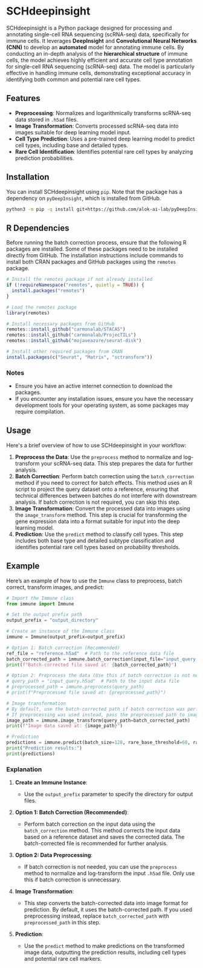 
# SCHdeepinsight

SCHdeepinsight is a Python package designed for processing and annotating single-cell RNA sequencing (scRNA-seq) data, specifically for immune cells. It leverages **DeepInsight** and **Convolutional Neural Networks (CNN)** to develop an **automated** model for annotating immune cells. By conducting an in-depth analysis of the **hierarchical structure** of immune cells, the model achieves highly efficient and accurate cell type annotation for single-cell RNA sequencing (scRNA-seq) data. The model is particularly effective in handling immune cells, demonstrating exceptional accuracy in identifying both common and potential rare cell types.

## Features

- **Preprocessing**: Normalizes and logarithmically transforms scRNA-seq data stored in `.h5ad` files.
- **Image Transformation**: Converts processed scRNA-seq data into images suitable for deep learning model input.
- **Cell Type Prediction**: Uses a pre-trained deep learning model to predict cell types, including base and detailed types.
- **Rare Cell Identification**: Identifies potential rare cell types by analyzing prediction probabilities.

## Installation

You can install SCHdeepinsight using `pip`. Note that the package has a dependency on `pyDeepInsight`, which is installed from GitHub.

```bash
python3 -m pip -q install git+https://github.com/alok-ai-lab/pyDeepInsight.git#egg=pyDeepInsight
```

## R Dependencies

Before running the batch correction process, ensure that the following R packages are installed. Some of these packages need to be installed directly from GitHub. The installation instructions include commands to install both CRAN packages and GitHub packages using the `remotes` package.

```r
# Install the remotes package if not already installed
if (!requireNamespace("remotes", quietly = TRUE)) {
  install.packages("remotes")
}

# Load the remotes package
library(remotes)

# Install necessary packages from GitHub
remotes::install_github("carmonalab/STACAS")
remotes::install_github("carmonalab/ProjecTILs")
remotes::install_github("mojaveazure/seurat-disk")

# Install other required packages from CRAN
install.packages(c("Seurat", "Matrix", "sctransform"))
```

### Notes

- Ensure you have an active internet connection to download the packages.
- If you encounter any installation issues, ensure you have the necessary development tools for your operating system, as some packages may require compilation.

## Usage

Here's a brief overview of how to use SCHdeepinsight in your workflow:

1. **Preprocess the Data**: Use the `preprocess` method to normalize and log-transform your scRNA-seq data. This step prepares the data for further analysis.
2. **Batch Correction**: Perform batch correction using the `batch_correction` method if you need to correct for batch effects. This method uses an R script to project the query dataset onto a reference, ensuring that technical differences between batches do not interfere with downstream analysis. If batch correction is not required, you can skip this step.
3. **Image Transformation**: Convert the processed data into images using the `image_transform` method. This step is crucial for transforming the gene expression data into a format suitable for input into the deep learning model.
4. **Prediction**: Use the `predict` method to classify cell types. This step includes both base type and detailed subtype classification and identifies potential rare cell types based on probability thresholds.

## Example

Here’s an example of how to use the `Immune` class to preprocess, batch correct, transform images, and predict:

```python
# Import the Immune class
from immune import Immune

# Set the output prefix path
output_prefix = "output_directory"

# Create an instance of the Immune class
immune = Immune(output_prefix=output_prefix)

# Option 1: Batch correction (Recommended)
ref_file = "reference.h5ad"  # Path to the reference data file
batch_corrected_path = immune.batch_correction(input_file="input_query.h5ad", ref_file=ref_file)
print(f"Batch-corrected file saved at: {batch_corrected_path}")

# Option 2: Preprocess the data (Use this if batch correction is not needed)
# query_path = "input_query.h5ad"  # Path to the input data file
# preprocessed_path = immune.preprocess(query_path)
# print(f"Preprocessed file saved at: {preprocessed_path}")

# Image transformation
# By default, use the batch-corrected path if batch correction was performed
# If preprocessing was used instead, pass the preprocessed path to image_transform
image_path = immune.image_transform(query_path=batch_corrected_path)
print(f"Image data saved at: {image_path}")

# Prediction
predictions = immune.predict(batch_size=128, rare_base_threshold=60, rare_detailed_threshold=10)
print("Prediction results:")
print(predictions)
```

### Explanation

1. **Create an Immune Instance**:
   - Use the `output_prefix` parameter to specify the directory for output files.

2. **Option 1: Batch Correction (Recommended)**:
   - Perform batch correction on the input data using the `batch_correction` method. This method corrects the input data based on a reference dataset and saves the corrected data. The batch-corrected file is recommended for further analysis.

3. **Option 2: Data Preprocessing**:
   - If batch correction is not needed, you can use the `preprocess` method to normalize and log-transform the input `.h5ad` file. Only use this if batch correction is unnecessary.

4. **Image Transformation**:
   - This step converts the batch-corrected data into image format for prediction. By default, it uses the batch-corrected path. If you used preprocessing instead, replace `batch_corrected_path` with `preprocessed_path` in this step.

5. **Prediction**:
   - Use the `predict` method to make predictions on the transformed image data, outputting the prediction results, including cell types and potential rare cell markers.
